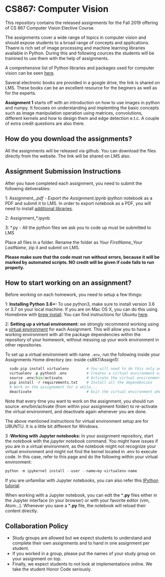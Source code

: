 # CS867: Computer Vision

This repository contains the released assignments for the Fall 2019 offering of CS 867 Computer Vision Elective Course. 

The assignments cover a wide range of topics in computer vision and should expose students to a broad range of concepts and applications. Thaere is rich set of image processing and machine learning libraries available in Python. During this and following cources the students will be trainined to use them with the help of assignments. 

A comprehensive list of Python libraries and packages used for computer vision can be seen [here](https://opensource.com/article/19/3/python-image-manipulation-tools). 

Saveral electronic books are provided in a google drive, the link is shared on LMS. These books can be an excellent resource for the beginers as well as for the experts. 

**Assignment 1** starts off with an introduction on how to use images in python and numpy. It focuses on understanding and implemting the basic concepts such as image manipulation operation using matrices, convolutions, different kernels and how to design them and edge detection e.t.c. A couple of extra credit questions are also there.

## How do you download the assignments?

All the assignments will be released via github. You can download the files directly from the website. The link will be shared on LMS also. 

## Assignment Submission Instructions

After you have completed each assignment, you need to submit the following deliverables:

1: Assignment_*.pdf - Export the Assignment*.ipynb ipython notebook as a PDF and submit it to LMS. In order to export notebook as a PDF, you will need to install [additional libraries](https://nbconvert.readthedocs.io/en/latest/install.html#installing-nbconvert).

2: Assignment_*.ipynb 

3: *.py - All the python files we ask you to code up must be submitted to LMS

Place all files in a folder. Rename the folder as *Your FirstName_Your LastName*, zip it and submit on LMS. 

**Please make sure that the code must run without errors, because it will be marked by automated scripts. NO credit will be given if code fails to run properly.**

## How to start working on an assignment?
Before working on each homework, you need to setup a few things:

1: **Installing Python 3.6+:** To use python3, make sure to install version 3.6 or 3.7 on your local machine. If you are on Mac OS X, you can do this using Homebrew with [brew install](https://raw.githubusercontent.com/Homebrew/homebrew-core/f2a764ef944b1080be64bd88dca9a1d80130c558/Formula/python.rb). You can find instructions for Ubuntu [here](https://www.digitalocean.com/community/tutorials/how-to-install-python-3-and-set-up-a-local-programming-environment-on-ubuntu-16-04).

2: **Setting up a virtual environment:** we strongly recommend working using a [virtual environment](http://docs.python-guide.org/en/latest/dev/virtualenvs/) for each Assignment. This will allow you to have a working environment with all the package dependencies within the repository of your homework, without messing up your work environment in other repositories.

To set up a virtual environment with name `.env`, run the following inside your Assignments Home directory (ex: inside cs867/Assign1):

```python
  sudo pip install virtualenv        # You will need to do this only once
  virtualenv -p python3 .env         # Creates a virtual environment with python3
  source .env/bin/activate           # Activate the virtual environment
  pip install -r requirements.txt    # Install all the dependencies
  # Work on the assignement for a while...
  deactivate                         # Exit the virtual environment when you're done
```

Note that every time you want to work on the assignment, you should run source .env/bin/activate (from within your assignment folder) to re-activate the virtual environment, and deactivate again whenever you are done.

The above mentioned instructions for virtual environment setup are for UBUNTU. It is a little bit different for Windows.

3 :**Working with Jupyter notebooks:** In your assignment repository, start the *notebook* with the *jupyter notebook* command. You might have issues if you are in a virtual environment, as the notebook might not recognize your virtual environment and might not find the kernel located in .env to execute code. In this case, refer to this page and do the following within your virtual environment:

```python
python -m ipykernel install --user --name=my-virtualenv-name
```
If you are unfamiliar with Jupyter notebooks, you can also refer this [IPython tutorial](http://cs231n.github.io/ipython-tutorial).

When working with a Jupyter notebook, you can edit the ***.py** files either in the Jupyter interface (in your browser) or with your favorite editor (vim, Atom...). Whenever you save a ***.py** file, the notebook will reload their content directly.

## Collaboration Policy
- Study groups are allowed but we expect students to understand and complete their own assignments and to hand in one assignment per student.
- If you worked in a group, please put the names of your study group on your assignment on top.
- Finally, we expect students to not look at implementations online. We take the student Honor Code seriously.
